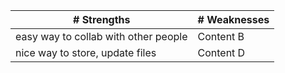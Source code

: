 | # Strengths | # Weaknesses |
|-----------|-----------|
| easy way to collab with other people | Content B |
| nice way to store, update files | Content D |